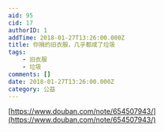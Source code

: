 ```yaml
---
aid: 95
cid: 17
authorID: 1
addTime: 2018-01-27T13:26:00.000Z
title: 你捐的旧衣服，几乎都成了垃圾
tags:
    - 旧衣服
    - 垃圾
comments: []
date: 2018-01-27T13:26:00.000Z
category: 公益
---
```


[https://www.douban.com/note/654507943/](https://www.douban.com/note/654507943/)
